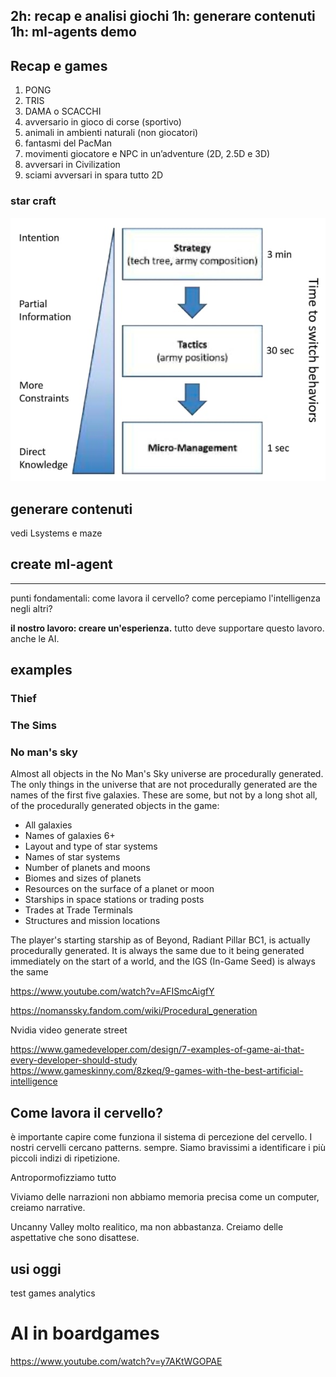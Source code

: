 2h: recap e analisi giochi
1h: generare contenuti
1h: ml-agents demo
---

## Recap e games

1) PONG
2) TRIS
3) DAMA o SCACCHI
4) avversario in gioco di corse (sportivo)
5) animali in ambienti naturali (non giocatori)
6) fantasmi del PacMan
7) movimenti giocatore e NPC in un’adventure (2D, 2.5D e 3D)
8) avversari in Civilization
9) sciami avversari in spara tutto 2D

### star craft
![](img/strategy-starcraft.jpg)

## generare contenuti
vedi Lsystems e maze

## create ml-agent

--- 


punti fondamentali:
come lavora il cervello?
come percepiamo l'intelligenza negli altri?

**il nostro lavoro: creare un'esperienza.**
tutto deve supportare questo lavoro. anche le AI.

## examples

### Thief

### The Sims

### No man's sky
Almost all objects in the No Man's Sky universe are procedurally generated. The only things in the universe that are not procedurally generated are the names of the first five galaxies. These are some, but not by a long shot all, of the procedurally generated objects in the game:

- All galaxies
- Names of galaxies 6+
- Layout and type of star systems
- Names of star systems
- Number of planets and moons
- Biomes and sizes of planets
- Resources on the surface of a planet or moon
- Starships in space stations or trading posts
- Trades at Trade Terminals
- Structures and mission locations

The player's starting starship as of Beyond, Radiant Pillar BC1, is actually procedurally generated. It is always the same due to it being generated immediately on the start of a world, and the IGS (In-Game Seed) is always the same

<https://www.youtube.com/watch?v=AFISmcAigfY>

<https://nomanssky.fandom.com/wiki/Procedural_generation>


Nvidia video generate street


<https://www.gamedeveloper.com/design/7-examples-of-game-ai-that-every-developer-should-study>  
<https://www.gameskinny.com/8zkeq/9-games-with-the-best-artificial-intelligence>




## Come lavora il cervello?
è importante capire come funziona il sistema di percezione del cervello.
I nostri cervelli cercano patterns. sempre.
Siamo bravissimi a identificare i più piccoli indizi di ripetizione.

Antropormofizziamo tutto

Viviamo delle narrazioni
non abbiamo memoria precisa come un computer, creiamo narrative.

Uncanny Valley
molto realitico, ma non abbastanza. Creiamo delle aspettative che sono disattese.

## usi oggi
test games
analytics

# AI in boardgames
https://www.youtube.com/watch?v=y7AKtWGOPAE